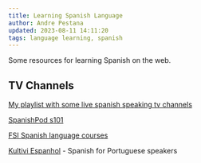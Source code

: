 ```yaml
---
title: Learning Spanish Language
author: Andre Pestana
updated: 2023-08-11 14:11:20
tags: language learning, spanish
---
```


<!-- excerpt -->

Some resources for learning Spanish on the web.

<!-- excerpt -->

## TV Channels

[My playlist with some live spanish speaking tv channels](https://www.youtube.com/watch?v=HPiv1pzIPRc&list=PLdfr6HQrFBncuisWM9TkaNfN3oniL5XqN)

[SpanishPod s101](https://www.spanishpod101.com/)

[FSI Spanish language courses](https://www.fsi-language-courses.org/fsi-language-courses/)

[Kultivi Espanhol](https://kultivi.com/cursos/idiomas/espanhol) - Spanish for Portuguese speakers
